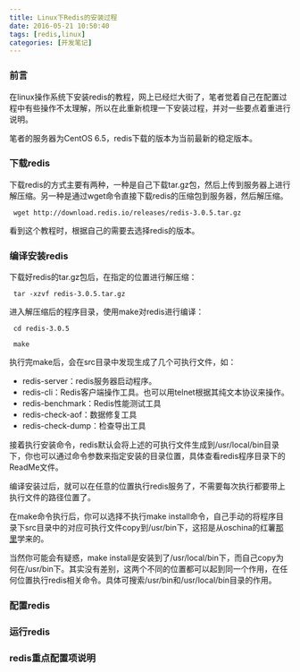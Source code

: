```yaml
---
title: Linux下Redis的安装过程
date: 2016-05-21 10:50:40
tags: [redis,linux]
categories: [开发笔记]
---
```

### 前言

在linux操作系统下安装redis的教程，网上已经烂大街了，笔者觉着自己在配置过程中有些操作不太理解，所以在此重新梳理一下安装过程，并对一些要点着重进行说明。

笔者的服务器为CentOS 6.5，redis下载的版本为当前最新的稳定版本。

### 下载redis

下载redis的方式主要有两种，一种是自己下载tar.gz包，然后上传到服务器上进行解压缩。另一种是通过wget命令直接下载redis的压缩包到服务器，然后解压缩。

```
 wget http://download.redis.io/releases/redis-3.0.5.tar.gz
```

看到这个教程时，根据自己的需要去选择redis的版本。

### 编译安装redis

下载好redis的tar.gz包后，在指定的位置进行解压缩：

```
 tar -xzvf redis-3.0.5.tar.gz
```

进入解压缩后的程序目录，使用make对redis进行编译：

```
 cd redis-3.0.5

 make
```

执行完make后，会在src目录中发现生成了几个可执行文件，如：

- redis-server：redis服务器启动程序。
- redis-cli：Redis客户端操作工具。也可以用telnet根据其纯文本协议来操作。
- redis-benchmark：Redis性能测试工具
- redis-check-aof：数据修复工具
- redis-check-dump：检查导出工具

接着执行安装命令，redis默认会将上述的可执行文件生成到/usr/local/bin目录下，你也可以通过命令参数来指定安装的目录位置，具体查看redis程序目录下的ReadMe文件。

编译安装过后，就可以在任意的位置执行redis服务了，不需要每次执行都要带上执行文件的路径位置了。

在make命令执行后，你可以选择不执行make install命令，自己手动的将程序目录下src目录中的对应可执行文件copy到/usr/bin下，这招是从oschina的红薯[那里](http://www.oschina.net/question/12_18065?fromerr=uNX17fsi)学来的。

当然你可能会有疑惑，make install是安装到了/usr/local/bin下，而自己copy为何在/usr/bin下。其实没有差别，这两个不同的位置都可以起到同一个作用，在任何位置执行redis相关命令。具体可搜索/usr/bin和/usr/local/bin目录的作用。

### 配置redis

### 运行redis

### redis重点配置项说明

